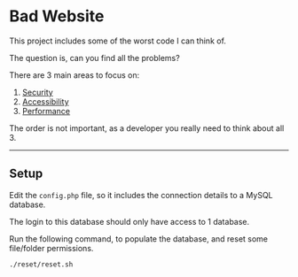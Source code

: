 # Bad Website

This project includes some of the worst code I can think of.

The question is, can you find all the problems?

There are 3 main areas to focus on:

1. [Security](./public/security/)
2. [Accessibility](./public/accessibility/)
3. [Performance](./public/performance/)

The order is not important, as a developer you really need to think about all 3.

---

## Setup

Edit the `config.php` file, so it includes the connection details to a MySQL database.

The login to this database should only have access to 1 database.

Run the following command, to populate the database, and reset some file/folder permissions.

	./reset/reset.sh
